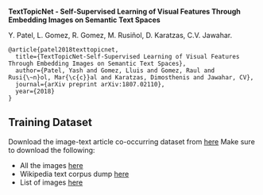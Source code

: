 **TextTopicNet - Self-Supervised Learning of Visual Features Through Embedding Images on Semantic Text Spaces**

Y. Patel, L. Gomez, R. Gomez, M. Rusiñol, D. Karatzas, C.V. Jawahar.
```
@article{patel2018texttopicnet,
  title={TextTopicNet-Self-Supervised Learning of Visual Features Through Embedding Images on Semantic Text Spaces},
  author={Patel, Yash and Gomez, Lluis and Gomez, Raul and Rusi{\~n}ol, Mar{\c{c}}al and Karatzas, Dimosthenis and Jawahar, CV},
  journal={arXiv preprint arXiv:1807.02110},
  year={2018}
}
```
## Training Dataset

Download the image-text article co-occurring dataset from [here](http://datasets.cvc.uab.es/rrc/wikipedia_data/)
Make sure to download the following:
* All the images [here](http://datasets.cvc.uab.es/rrc/wikipedia_data/images/)
* Wikipedia text corpus dump [here](http://datasets.cvc.uab.es/rrc/wikipedia_data/text_dump/)
* List of images [here]() 

